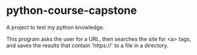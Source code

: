 # python-course-capstone

A project to test my python knowledge.

This program asks the user for a URL, then searches the site for \<a> tags, and saves the results that contain 'https://' to a file in a directory.

